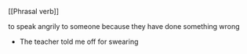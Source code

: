 [[Phrasal verb]]

to speak angrily to someone because they have done something wrong

- The teacher told me off for swearing